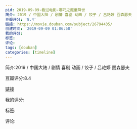 ```yaml
---
pid: 2019-09-09-看过电影-哪吒之魔童降世
简介: 2019 / 中国大陆 / 剧情 喜剧 动画 / 饺子 / 吕艳婷 囧森瑟夫
豆瓣评分: '8.4'
链接: https://movie.douban.com/subject/26794435/
创建时间: '2019-09-09 01:06:58'
我的评分:
标签:
评论:
tags: [douban]
categories: [timeline]
---
```

简介:2019 / 中国大陆 / 剧情 喜剧 动画 / 饺子 / 吕艳婷 囧森瑟夫

豆瓣评分:8.4

[链接](https://movie.douban.com/subject/26794435/)

我的评分:

标签:

评论:

